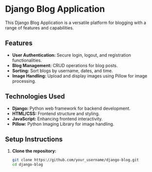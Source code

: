 # Django Blog Application

This Django Blog Application is a versatile platform for blogging with a range of features and capabilities.

## Features

- **User Authentication:** Secure login, logout, and registration functionalities.
- **Blog Management:** CRUD operations for blog posts.
- **Sorting:** Sort blogs by username, dates, and time.
- **Image Handling:** Upload and display images using Pillow for image processing.

## Technologies Used

- **Django:** Python web framework for backend development.
- **HTML/CSS:** Frontend structure and styling.
- **JavaScript:** Enhancing frontend interactivity.
- **Pillow:** Python Imaging Library for image handling.

## Setup Instructions

1. **Clone the repository:**
   ```bash
   git clone https://github.com/your_username/django-blog.git
   cd django-blog
